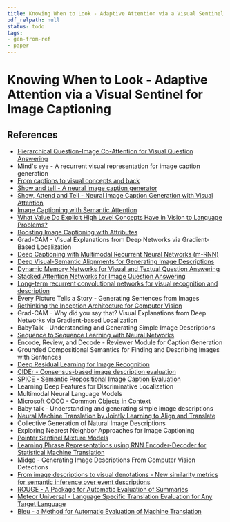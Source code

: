 ```yaml
---
title: Knowing When to Look - Adaptive Attention via a Visual Sentinel for Image Captioning
pdf_relpath: null
status: todo
tags:
- gen-from-ref
- paper
---
```


# Knowing When to Look - Adaptive Attention via a Visual Sentinel for Image Captioning

## References

- [Hierarchical Question-Image Co-Attention for Visual Question Answering](./hierarchical-question-image-co-attention-for-visual-question-answering.md)
- Mind's eye - A recurrent visual representation for image caption generation
- [From captions to visual concepts and back](./from-captions-to-visual-concepts-and-back.md)
- [Show and tell - A neural image caption generator](./show-and-tell-a-neural-image-caption-generator.md)
- [Show, Attend and Tell - Neural Image Caption Generation with Visual Attention](./show-attend-and-tell-neural-image-caption-generation-with-visual-attention.md)
- [Image Captioning with Semantic Attention](./image-captioning-with-semantic-attention.md)
- [What Value Do Explicit High Level Concepts Have in Vision to Language Problems?](./what-value-do-explicit-high-level-concepts-have-in-vision-to-language-problems.md)
- [Boosting Image Captioning with Attributes](./boosting-image-captioning-with-attributes.md)
- Grad-CAM - Visual Explanations from Deep Networks via Gradient-Based Localization
- [Deep Captioning with Multimodal Recurrent Neural Networks (m-RNN)](./deep-captioning-with-multimodal-recurrent-neural-networks-m-rnn.md)
- [Deep Visual-Semantic Alignments for Generating Image Descriptions](./deep-visual-semantic-alignments-for-generating-image-descriptions.md)
- [Dynamic Memory Networks for Visual and Textual Question Answering](./dynamic-memory-networks-for-visual-and-textual-question-answering.md)
- [Stacked Attention Networks for Image Question Answering](./stacked-attention-networks-for-image-question-answering.md)
- [Long-term recurrent convolutional networks for visual recognition and description](./long-term-recurrent-convolutional-networks-for-visual-recognition-and-description.md)
- Every Picture Tells a Story - Generating Sentences from Images
- [Rethinking the Inception Architecture for Computer Vision](./rethinking-the-inception-architecture-for-computer-vision.md)
- Grad-CAM - Why did you say that? Visual Explanations from Deep Networks via Gradient-based Localization
- BabyTalk - Understanding and Generating Simple Image Descriptions
- [Sequence to Sequence Learning with Neural Networks](./sequence-to-sequence-learning-with-neural-networks.md)
- Encode, Review, and Decode - Reviewer Module for Caption Generation
- Grounded Compositional Semantics for Finding and Describing Images with Sentences
- [Deep Residual Learning for Image Recognition](./deep-residual-learning-for-image-recognition.md)
- [CIDEr - Consensus-based image description evaluation](./cider-consensus-based-image-description-evaluation.md)
- [SPICE - Semantic Propositional Image Caption Evaluation](./spice-semantic-propositional-image-caption-evaluation.md)
- Learning Deep Features for Discriminative Localization
- Multimodal Neural Language Models
- [Microsoft COCO - Common Objects in Context](./microsoft-coco-common-objects-in-context.md)
- Baby talk - Understanding and generating simple image descriptions
- [Neural Machine Translation by Jointly Learning to Align and Translate](./neural-machine-translation-by-jointly-learning-to-align-and-translate.md)
- Collective Generation of Natural Image Descriptions
- Exploring Nearest Neighbor Approaches for Image Captioning
- [Pointer Sentinel Mixture Models](./pointer-sentinel-mixture-models.md)
- [Learning Phrase Representations using RNN Encoder-Decoder for Statistical Machine Translation](./learning-phrase-representations-using-rnn-encoder-decoder-for-statistical-machine-translation.md)
- Midge - Generating Image Descriptions From Computer Vision Detections
- [From image descriptions to visual denotations - New similarity metrics for semantic inference over event descriptions](./from-image-descriptions-to-visual-denotations-new-similarity-metrics-for-semantic-inference-over-event-descriptions.md)
- [ROUGE - A Package for Automatic Evaluation of Summaries](./rouge-a-package-for-automatic-evaluation-of-summaries.md)
- [Meteor Universal - Language Specific Translation Evaluation for Any Target Language](./meteor-universal-language-specific-translation-evaluation-for-any-target-language.md)
- [Bleu - a Method for Automatic Evaluation of Machine Translation](./bleu-a-method-for-automatic-evaluation-of-machine-translation.md)
